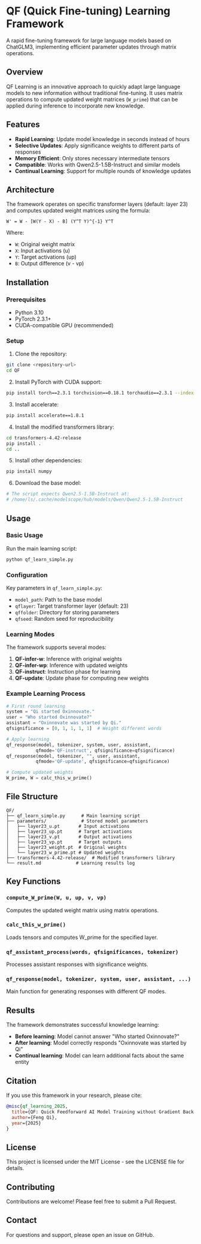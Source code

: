 # QF (Quick Fine-tuning) Learning Framework

A rapid fine-tuning framework for large language models based on ChatGLM3, implementing efficient parameter updates through matrix operations.

## Overview

QF Learning is an innovative approach to quickly adapt large language models to new information without traditional fine-tuning. It uses matrix operations to compute updated weight matrices (`W_prime`) that can be applied during inference to incorporate new knowledge.

## Features

- **Rapid Learning**: Update model knowledge in seconds instead of hours
- **Selective Updates**: Apply significance weights to different parts of responses
- **Memory Efficient**: Only stores necessary intermediate tensors
- **Compatible**: Works with Qwen2.5-1.5B-Instruct and similar models
- **Continual Learning**: Support for multiple rounds of knowledge updates

## Architecture

The framework operates on specific transformer layers (default: layer 23) and computes updated weight matrices using the formula:

```
W' = W - [W(Y - X) - B] (Y^T Y)^{-1} Y^T
```

Where:
- `W`: Original weight matrix
- `X`: Input activations (u)
- `Y`: Target activations (up) 
- `B`: Output difference (v - vp)

## Installation

### Prerequisites

- Python 3.10
- PyTorch 2.3.1+
- CUDA-compatible GPU (recommended)

### Setup

1. Clone the repository:
```bash
git clone <repository-url>
cd QF
```

2. Install PyTorch with CUDA support:
```bash
pip install torch==2.3.1 torchvision==0.18.1 torchaudio==2.3.1 --index-url https://download.pytorch.org/whl/cu121
```

3. Install accelerate:
```bash
pip install accelerate==1.8.1
```

4. Install the modified transformers library:
```bash
cd transformers-4.42-release
pip install .
cd ..
```

5. Install other dependencies:
```bash
pip install numpy
```

6. Download the base model:
```bash
# The script expects Qwen2.5-1.5B-Instruct at:
# /home/ls/.cache/modelscope/hub/models/Qwen/Qwen2.5-1.5B-Instruct
```

## Usage

### Basic Usage

Run the main learning script:

```bash
python qf_learn_simple.py
```

### Configuration

Key parameters in `qf_learn_simple.py`:

- `model_path`: Path to the base model
- `qflayer`: Target transformer layer (default: 23)
- `qffolder`: Directory for storing parameters
- `qfseed`: Random seed for reproducibility

### Learning Modes

The framework supports several modes:

1. **QF-infer-w**: Inference with original weights
2. **QF-infer-wp**: Inference with updated weights
3. **QF-instruct**: Instruction phase for learning
4. **QF-update**: Update phase for computing new weights

### Example Learning Process

```python
# First round learning
system = "Qi started Oxinnovate."
user = "Who started Oxinnovate?"
assistant = "Oxinnovate was started by Qi."
qfsignificance = [0, 1, 1, 1, 1]  # Weight different words

# Apply learning
qf_response(model, tokenizer, system, user, assistant, 
           qfmode='QF-instruct', qfsignificance=qfsignificance)
qf_response(model, tokenizer, "", user, assistant, 
           qfmode='QF-update', qfsignificance=qfsignificance)

# Compute updated weights
W_prime, W = calc_this_w_prime()
```

## File Structure

```
QF/
├── qf_learn_simple.py      # Main learning script
├── parameters/             # Stored model parameters
│   ├── layer23_u.pt       # Input activations
│   ├── layer23_up.pt      # Target activations  
│   ├── layer23_v.pt       # Output activations
│   ├── layer23_vp.pt      # Target outputs
│   ├── layer23_weight.pt  # Original weights
│   └── layer23_w_prime.pt # Updated weights
├── transformers-4.42-release/  # Modified transformers library
└── result.md             # Learning results log
```

## Key Functions

### `compute_W_prime(W, u, up, v, vp)`
Computes the updated weight matrix using matrix operations.

### `calc_this_w_prime()`
Loads tensors and computes W_prime for the specified layer.

### `qf_assistant_process(words, qfsignificances, tokenizer)`
Processes assistant responses with significance weights.

### `qf_response(model, tokenizer, system, user, assistant, ...)`
Main function for generating responses with different QF modes.

## Results

The framework demonstrates successful knowledge learning:

- **Before learning**: Model cannot answer "Who started Oxinnovate?"
- **After learning**: Model correctly responds "Oxinnovate was started by Qi"
- **Continual learning**: Model can learn additional facts about the same entity

## Citation

If you use this framework in your research, please cite:

```bibtex
@misc{qf_learning_2025,
  title={QF: Quick Feedforward AI Model Training without Gradient Back Propagation},
  author={Feng Qi},
  year={2025}
}
```

## License

This project is licensed under the MIT License - see the LICENSE file for details.

## Contributing

Contributions are welcome! Please feel free to submit a Pull Request.

## Contact

For questions and support, please open an issue on GitHub. 
